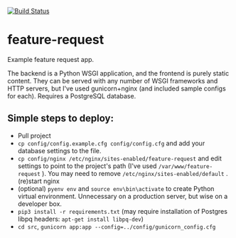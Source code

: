[![Build Status](https://travis-ci.org/nickcash/feature-request.svg?branch=master)](https://travis-ci.org/nickcash/feature-request)
# feature-request
Example feature request app.

The backend is a Python WSGI application, and the frontend is purely static content. They can be served with any number of WSGI frameworks and HTTP servers, but I've used gunicorn+nginx (and included sample configs for each). Requires a PostgreSQL database.

## Simple steps to deploy:

* Pull project
* `cp config/config.example.cfg config/config.cfg` and add your database settings to the file.
* `cp config/nginx /etc/nginx/sites-enabled/feature-request` and edit settings to point to the project's path (I've used `/var/www/feature-request` ). You may need to remove `/etc/nginx/sites-enabled/default` . (re)start nginx
* (optional) `pyenv env` and `source env\bin\activate` to create Python virtual environment. Unnecessary on a production server, but wise on a developer box.
* `pip3 install -r requirements.txt` (may require installation of Postgres libpq headers: `apt-get install libpq-dev`)
* `cd src`, `gunicorn app:app --config=../config/gunicorn_config.cfg`
